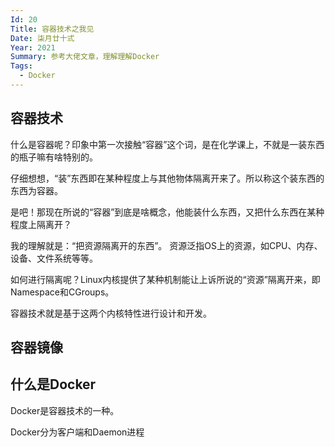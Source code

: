 ```yaml
---
Id: 20
Title: 容器技术之我见
Date: 柒月廿十弎
Year: 2021
Summary: 参考大佬文章，理解理解Docker
Tags:
  - Docker
---
```


## 容器技术

什么是容器呢？印象中第一次接触“容器”这个词，是在化学课上，不就是一装东西的瓶子嘛有啥特别的。

仔细想想，“装”东西即在某种程度上与其他物体隔离开来了。所以称这个装东西的东西为容器。

是吧！那现在所说的“容器”到底是啥概念，他能装什么东西，又把什么东西在某种程度上隔离开？

我的理解就是：“把资源隔离开的东西”。
资源泛指OS上的资源，如CPU、内存、设备、文件系统等等。

如何进行隔离呢？Linux内核提供了某种机制能让上诉所说的“资源”隔离开来，即Namespace和CGroups。

容器技术就是基于这两个内核特性进行设计和开发。

## 容器镜像

## 什么是Docker

Docker是容器技术的一种。

Docker分为客户端和Daemon进程